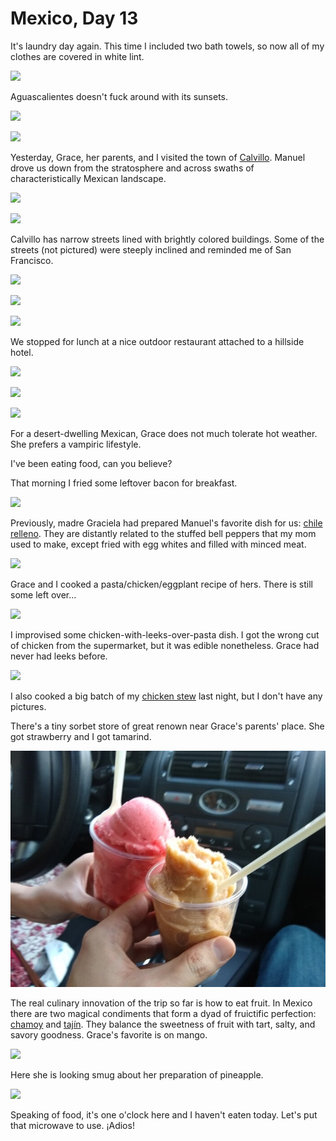 Mexico, Day 13
==============
It's laundry day again.  This time I included two bath towels, so now all of
my clothes are covered in white lint.

![](../site/mexico_19a_small.jpg)

Aguascalientes doesn't fuck around with its sunsets.

![](../site/mexico_19b_small.jpg) <!-- mirror sunset -->

![](../site/mexico_20_small.jpg) <!-- street sunset -->

Yesterday, Grace, her parents, and I visited the town of [Calvillo][1].
Manuel drove us down from the stratosphere and across swaths of
characteristically Mexican landscape.

![](../site/mexico_21_small.jpg) <!-- road -->

![](../site/mexico_22_small.jpg) <!-- more road -->

Calvillo has narrow streets lined with brightly colored buildings.  Some of
the streets (not pictured) were steeply inclined and reminded me of San
Francisco.

![](../site/mexico_23_small.jpg) <!-- Calvillo street -->

![](../site/mexico_24_small.jpg) <!-- Calvillo colors -->

![](../site/mexico_25_small.jpg) <!-- Calvillo view -->

We stopped for lunch at a nice outdoor restaurant attached to a hillside hotel.

![](../site/mexico_26a_small.jpg) <!-- drinks -->

![](../site/mexico_26b_small.jpg) <!-- hotel -->

![](../site/mexico_27_small.jpg) <!-- Grace swing -->

For a desert-dwelling Mexican, Grace does not much tolerate hot weather.  She
prefers a vampiric lifestyle.

I've been eating food, can you believe?

That morning I fried some leftover bacon for breakfast.

![](../site/mexico_28_small.jpg)

Previously, madre Graciela had prepared Manuel's favorite dish for us:
[chile relleno][2].  They are distantly related to the stuffed bell peppers
that my mom used to make, except fried with egg whites and filled with
minced meat.

![](../site/mexico_29_small.jpg)

Grace and I cooked a pasta/chicken/eggplant recipe of hers. There is still
some left over...

![](../site/mexico_30_small.jpg)

I improvised some chicken-with-leeks-over-pasta dish.  I got the wrong cut of
chicken from the supermarket, but it was edible nonetheless.  Grace had never
had leeks before.

![](../site/mexico_31_small.jpg)

I also cooked a big batch of my [chicken stew][3] last night, but I don't
have any pictures.

There's a tiny sorbet store of great renown near Grace's parents' place. She
got strawberry and I got tamarind.

![](../content/mexico_32_small.jpg)

The real culinary innovation of the trip so far is how to eat fruit.  In Mexico
there are two magical condiments that form a dyad of fruictific perfection:
[chamoy][4] and [tajín][5].  They balance the sweetness of fruit with tart,
salty, and savory goodness.  Grace's favorite is on mango.

![](../site/mexico_33_small.jpg)

Here she is looking smug about her preparation of pineapple.

![](../site/mexico_34_small.jpg)

Speaking of food, it's one o'clock here and I haven't eaten today.  Let's put
that microwave to use.  ¡Adios!

[1]: https://en.wikipedia.org/wiki/Calvillo
[2]: https://en.wikipedia.org/wiki/Chile_relleno
[3]: https://www.littlebroken.com/one-pot-chicken-stew/
[4]: https://en.wikipedia.org/wiki/Chamoy
[5]: https://en.wikipedia.org/wiki/Taj%C3%ADn_(seasoning)
